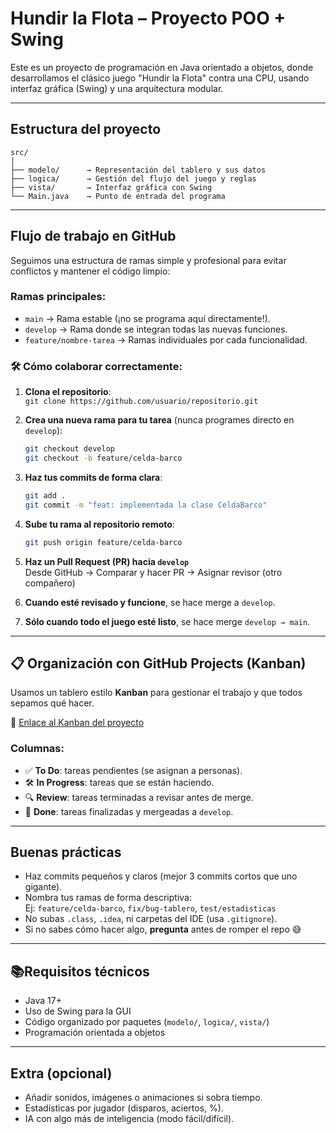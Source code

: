 
#  Hundir la Flota – Proyecto POO + Swing

Este es un proyecto de programación en Java orientado a objetos, donde desarrollamos el clásico juego "Hundir la Flota" contra una CPU, usando interfaz gráfica (Swing) y una arquitectura modular.

---


##  Estructura del proyecto

```
src/
│
├── modelo/      → Representación del tablero y sus datos
├── logica/      → Gestión del flujo del juego y reglas
├── vista/       → Interfaz gráfica con Swing
└── Main.java    → Punto de entrada del programa
```

---

##  Flujo de trabajo en GitHub

Seguimos una estructura de ramas simple y profesional para evitar conflictos y mantener el código limpio:

###  Ramas principales:
- `main` → Rama estable (¡no se programa aquí directamente!).
- `develop` → Rama donde se integran todas las nuevas funciones.
- `feature/nombre-tarea` → Ramas individuales por cada funcionalidad.

### 🛠️ Cómo colaborar correctamente:

1. **Clona el repositorio**:  
   `git clone https://github.com/usuario/repositorio.git`

2. **Crea una nueva rama para tu tarea** (nunca programes directo en `develop`):
   ```bash
   git checkout develop
   git checkout -b feature/celda-barco
   ```

3. **Haz tus commits de forma clara**:
   ```bash
   git add .
   git commit -m "feat: implementada la clase CeldaBarco"
   ```

4. **Sube tu rama al repositorio remoto**:
   ```bash
   git push origin feature/celda-barco
   ```

5. **Haz un Pull Request (PR) hacia `develop`**  
   Desde GitHub → Comparar y hacer PR → Asignar revisor (otro compañero)

6. **Cuando esté revisado y funcione**, se hace merge a `develop`.

7. **Sólo cuando todo el juego esté listo**, se hace merge `develop → main`.

---

## 📋 Organización con GitHub Projects (Kanban)

Usamos un tablero estilo **Kanban** para gestionar el trabajo y que todos sepamos qué hacer.

📍 [Enlace al Kanban del proyecto](https://github.com/usuario/repositorio/projects/1)

### Columnas:
- ✅ **To Do**: tareas pendientes (se asignan a personas).
- 🛠️ **In Progress**: tareas que se están haciendo.
- 🔍 **Review**: tareas terminadas a revisar antes de merge.
- 🎉 **Done**: tareas finalizadas y mergeadas a `develop`.

---

##  Buenas prácticas

- Haz commits pequeños y claros (mejor 3 commits cortos que uno gigante).
- Nombra tus ramas de forma descriptiva:  
  Ej: `feature/celda-barco`, `fix/bug-tablero`, `test/estadisticas`
- No subas `.class`, `.idea`, ni carpetas del IDE (usa `.gitignore`).
- Si no sabes cómo hacer algo, **pregunta** antes de romper el repo 😅

---

## 📚Requisitos técnicos

- Java 17+
- Uso de Swing para la GUI
- Código organizado por paquetes (`modelo/`, `logica/`, `vista/`)
- Programación orientada a objetos

---

##  Extra (opcional)

- Añadir sonidos, imágenes o animaciones si sobra tiempo.
- Estadísticas por jugador (disparos, aciertos, %).
- IA con algo más de inteligencia (modo fácil/difícil).
